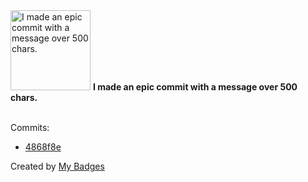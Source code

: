 <img src="https://my-badges.github.io/my-badges/epic-commit.png" alt="I made an epic commit with a message over 500 chars." title="I made an epic commit with a message over 500 chars." width="128">
<strong>I made an epic commit with a message over 500 chars.</strong>
<br><br>

Commits:

- <a href="https://github.com/RAHULKRISHNAKR/ecommerce_monorepo/commit/4868f8eb8e737988bf69ff41349dbbe6b3175ed9">4868f8e</a>


Created by <a href="https://github.com/my-badges/my-badges">My Badges</a>